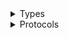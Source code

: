 <details>
<summary>Types</summary>

  - [ArrayTypeNode](./ArrayTypeNode)
  - [ComponentRequestBodyNode](./ComponentRequestBodyNode)
  - [ComponentResponseNode](./ComponentResponseNode)
  - [MediaTypeObjectNode](./MediaTypeObjectNode)
  - [OperationNode](./OperationNode)
  - [OperationNode.ResponseBody](./OperationNode.ResponseBody)
  - [ParameterNode](./ParameterNode)
  - [ParameterNode.Location](./ParameterNode.Location)
  - [ParameterSchemaNode](./ParameterSchemaNode)
  - [ParameterSchemaNode.Possibility](./ParameterSchemaNode.Possibility)
  - [ParameterTypeNode](./ParameterTypeNode)
  - [PathNode](./PathNode)
  - [PrimitiveType](./PrimitiveType)
  - [PrimitiveTypeAliasNode](./PrimitiveTypeAliasNode)
  - [PropertyNode](./PropertyNode)
  - [PropertyNode.PossibleType](./PropertyNode.PossibleType)
  - [Referenced](./Referenced)
  - [RequestBodyNode](./RequestBodyNode)
  - [ResponseNode](./ResponseNode)
  - [RootNode](./RootNode)
  - [SchemaArrayNode](./SchemaArrayNode)
  - [SchemaEnumNode](./SchemaEnumNode)
  - [SchemaGroupNode](./SchemaGroupNode)
  - [SchemaGroupType](./SchemaGroupType)
  - [SchemaModelNode](./SchemaModelNode)
  - [SchemaObjectNode](./SchemaObjectNode)
  - [SchemaObjectNode.Possibility](./SchemaObjectNode.Possibility)

</details>

<details>
<summary>Protocols</summary>

  - [StringView](./StringView)

</details>
